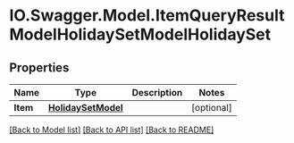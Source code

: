 # IO.Swagger.Model.ItemQueryResultModelHolidaySetModelHolidaySet
## Properties

Name | Type | Description | Notes
------------ | ------------- | ------------- | -------------
**Item** | [**HolidaySetModel**](HolidaySetModel.md) |  | [optional] 

[[Back to Model list]](../README.md#documentation-for-models) [[Back to API list]](../README.md#documentation-for-api-endpoints) [[Back to README]](../README.md)

